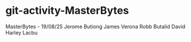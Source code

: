 # git-activity-MasterBytes
MasterBytes - 19/08/25
Jerome Butiong 
James Verona
Robb Butalid
David Harley Lacbu
